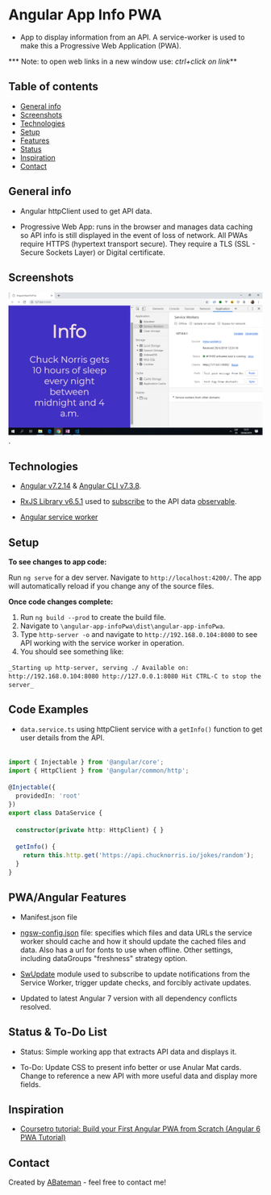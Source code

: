 # Angular App Info PWA

* App to display information from an API. A service-worker is used to make this a Progressive Web Application (PWA).

*** Note: to open web links in a new window use: _ctrl+click on link_**

## Table of contents

* [General info](#general-info)
* [Screenshots](#screenshots)
* [Technologies](#technologies)
* [Setup](#setup)
* [Features](#features)
* [Status](#status)
* [Inspiration](#inspiration)
* [Contact](#contact)

## General info

* Angular httpClient used to get API data.

* Progressive Web App: runs in the browser and manages data caching so API info is still displayed in the event of loss of network. All PWAs require HTTPS (hypertext transport secure). They require a TLS (SSL - Secure Sockets Layer) or Digital certificate.

## Screenshots

![Example screenshot](./img/api-service-worker.png).

## Technologies

* [Angular v7.2.14](https://angular.io/) & [Angular CLI v7.3.8](https://cli.angular.io/).

* [RxJS Library v6.5.1](https://angular.io/guide/rx-library) used to [subscribe](http://reactivex.io/documentation/operators/subscribe.html) to the API data [observable](http://reactivex.io/documentation/observable.html).

* [Angular service worker](https://angular.io/guide/service-worker-intro)

## Setup

**To see changes to app code:**

Run `ng serve` for a dev server. Navigate to `http://localhost:4200/`. The app will automatically reload if you change any of the source files.

**Once code changes complete:**

1. Run `ng build --prod` to create the build file.
2. Navigate to `\angular-app-infoPwa\dist\angular-app-infoPwa`.
3. Type `http-server -o` and navigate to `http://192.168.0.104:8080` to see API working with the service worker in operation.
4. You should see something like:

  `_Starting up http-server, serving ./
  Available on:
  http://192.168.0.104:8080
  http://127.0.0.1:8080
  Hit CTRL-C to stop the server_`

## Code Examples

* `data.service.ts` using httpClient service with a `getInfo()` function to get user details from the API.

```typescript

import { Injectable } from '@angular/core';
import { HttpClient } from '@angular/common/http';

@Injectable({
  providedIn: 'root'
})
export class DataService {

  constructor(private http: HttpClient) { }

  getInfo() {
    return this.http.get('https://api.chucknorris.io/jokes/random');
  }
}

```

## PWA/Angular Features

* Manifest.json file

* [ngsw-config.json](https://angular.io/guide/service-worker-config) file: specifies which files and data URLs the service worker should cache and how it should update the cached files and data. Also has a url for fonts to use when offline. Other settings, including dataGroups "freshness" strategy option.

* [SwUpdate](https://angular.io/api/service-worker/SwUpdate) module used to subscribe to update notifications from the Service Worker, trigger update checks, and forcibly activate updates.

* Updated to latest Angular 7 version with all dependency conflicts resolved.

## Status & To-Do List

* Status: Simple working app that extracts API data and displays it.

* To-Do: Update CSS to present info better or use Anular Mat cards. Change to reference a new API with more useful data and display more fields.

## Inspiration

* [Coursetro tutorial: Build your First Angular PWA from Scratch (Angular 6 PWA Tutorial)](https://www.youtube.com/watch?v=othhfZ0mGjU)

## Contact

Created by [ABateman](https://www.andrewbateman.org) - feel free to contact me!
